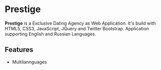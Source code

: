 # Prestige

**Prestige** is a Exclusive Dating Agency as Web Application. It's build with HTML5, CSS3, JavaScript, JQuery and Twitter Bootstrap. Application supporting English and Russian Languages. 

## Features

- Multilannguages
